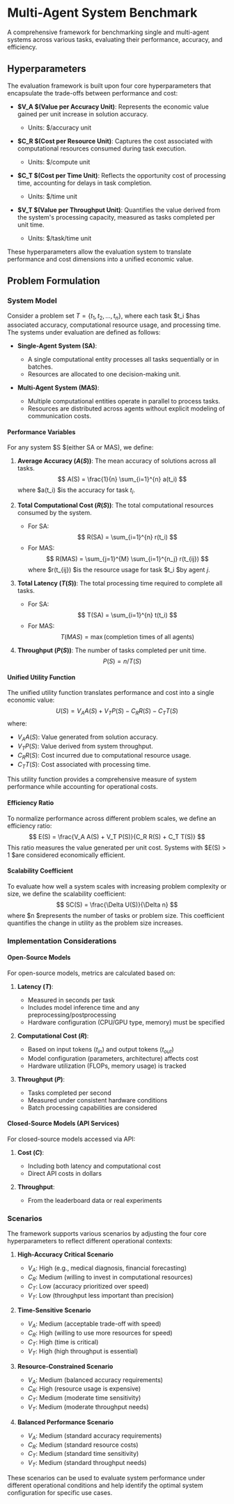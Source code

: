# Multi-Agent System Benchmark

A comprehensive framework for benchmarking single and multi-agent systems across various tasks, evaluating their performance, accuracy, and efficiency.

## Hyperparameters

The evaluation framework is built upon four core hyperparameters that encapsulate the trade-offs between performance and cost:

- **$V_A $(Value per Accuracy Unit)**: Represents the economic value gained per unit increase in solution accuracy.
  - Units: $\text{\$/accuracy unit}$

- **$C_R $(Cost per Resource Unit)**: Captures the cost associated with computational resources consumed during task execution.
  - Units: $\text{\$/compute unit}$

- **$C_T $(Cost per Time Unit)**: Reflects the opportunity cost of processing time, accounting for delays in task completion.
  - Units: $\text{\$/time unit}$

- **$V_T $(Value per Throughput Unit)**: Quantifies the value derived from the system's processing capacity, measured as tasks completed per unit time.
  - Units: $\text{\$/task/time unit}$

These hyperparameters allow the evaluation system to translate performance and cost dimensions into a unified economic value.

## Problem Formulation

### System Model

Consider a problem set $T = \{t_1, t_2, ..., t_n\}$, where each task $t_i $has associated accuracy, computational resource usage, and processing time. The systems under evaluation are defined as follows:

- **Single-Agent System (SA)**:
  - A single computational entity processes all tasks sequentially or in batches.
  - Resources are allocated to one decision-making unit.

- **Multi-Agent System (MAS)**:
  - Multiple computational entities operate in parallel to process tasks.
  - Resources are distributed across agents without explicit modeling of communication costs.

#### Performance Variables

For any system $S $(either SA or MAS), we define:

1. **Average Accuracy ($A(S)$)**: The mean accuracy of solutions across all tasks.
   $$
   A(S) = \frac{1}{n} \sum_{i=1}^{n} a(t_i)
   $$
   where $a(t_i) $is the accuracy for task $t_i$.

2. **Total Computational Cost ($R(S)$)**: The total computational resources consumed by the system.
   - For SA:
     $$
     R(SA) = \sum_{i=1}^{n} r(t_i)
     $$
   - For MAS:
     $$
     R(MAS) = \sum_{j=1}^{M} \sum_{i=1}^{n_j} r(t_{ij})
     $$
     where $r(t_{ij}) $is the resource usage for task $t_i $by agent $j$.

3. **Total Latency ($T(S)$)**: The total processing time required to complete all tasks.
   - For SA:
     $$
     T(SA) = \sum_{i=1}^{n} t(t_i)
     $$
   - For MAS:
     $$
     T(MAS) = \max(\text{completion times of all agents})
     $$

4. **Throughput ($P(S)$)**: The number of tasks completed per unit time.
   $$
   P(S) = n / T(S)
   $$

#### Unified Utility Function

The unified utility function translates performance and cost into a single economic value:
$$
U(S) = V_A A(S) + V_T P(S) - C_R R(S) - C_T T(S)
$$
where:
- $V_A A(S)$: Value generated from solution accuracy.
- $V_T P(S)$: Value derived from system throughput.
- $C_R R(S)$: Cost incurred due to computational resource usage.
- $C_T T(S)$: Cost associated with processing time.

This utility function provides a comprehensive measure of system performance while accounting for operational costs.

#### Efficiency Ratio

To normalize performance across different problem scales, we define an efficiency ratio:
$$
E(S) = \frac{V_A A(S) + V_T P(S)}{C_R R(S) + C_T T(S)}
$$
This ratio measures the value generated per unit cost. Systems with $E(S) > 1 $are considered economically efficient.

#### Scalability Coefficient

To evaluate how well a system scales with increasing problem complexity or size, we define the scalability coefficient:
$$
SC(S) = \frac{\Delta U(S)}{\Delta n}
$$
where $n $represents the number of tasks or problem size. This coefficient quantifies the change in utility as the problem size increases.

### Implementation Considerations

#### Open-Source Models
For open-source models, metrics are calculated based on:
1. **Latency ($T$)**:
   - Measured in seconds per task
   - Includes model inference time and any preprocessing/postprocessing
   - Hardware configuration (CPU/GPU type, memory) must be specified

2. **Computational Cost ($R$)**:
   - Based on input tokens ($t_{in}$) and output tokens ($t_{out}$)
   - Model configuration (parameters, architecture) affects cost
   - Hardware utilization (FLOPs, memory usage) is tracked

3. **Throughput ($P$)**:
   - Tasks completed per second
   - Measured under consistent hardware conditions
   - Batch processing capabilities are considered

#### Closed-Source Models (API Services)
For closed-source models accessed via API:
1. **Cost ($C$)**:
   - Including both latency and computational cost
   - Direct API costs in dollars

2. **Throughput**:
   - From the leaderboard data or real experiments
  
### Scenarios

The framework supports various scenarios by adjusting the four core hyperparameters to reflect different operational contexts:

1. **High-Accuracy Critical Scenario**
   - $V_A$: High (e.g., medical diagnosis, financial forecasting)
   - $C_R$: Medium (willing to invest in computational resources)
   - $C_T$: Low (accuracy prioritized over speed)
   - $V_T$: Low (throughput less important than precision)

2. **Time-Sensitive Scenario**
   - $V_A$: Medium (acceptable trade-off with speed)
   - $C_R$: High (willing to use more resources for speed)
   - $C_T$: High (time is critical)
   - $V_T$: High (high throughput is essential)

3. **Resource-Constrained Scenario**
   - $V_A$: Medium (balanced accuracy requirements)
   - $C_R$: High (resource usage is expensive)
   - $C_T$: Medium (moderate time sensitivity)
   - $V_T$: Medium (moderate throughput needs)

4. **Balanced Performance Scenario**
   - $V_A$: Medium (standard accuracy requirements)
   - $C_R$: Medium (standard resource costs)
   - $C_T$: Medium (standard time sensitivity)
   - $V_T$: Medium (standard throughput needs)

These scenarios can be used to evaluate system performance under different operational conditions and help identify the optimal system configuration for specific use cases.

